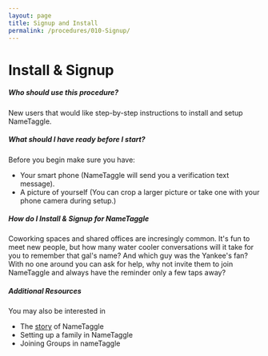 ```yaml
---
layout: page
title: Signup and Install
permalink: /procedures/010-Signup/
---
```


<h1 class="perm-marker">Install & Signup</h1>

##### Who should use this procedure?
New users that would like step-by-step instructions to install and setup NameTaggle.

##### What should I have ready before I start?
Before you begin make sure you have:
<ul class="release-bullets">
<li> Your smart phone (NameTaggle will send you a verification text message).</li>
<li> A picture of yourself (You can crop a larger picture or take one with your phone camera during setup.)</li>
</ul>

##### How do I Install & Signup for NameTaggle
Coworking spaces and shared offices are incresingly common. It's fun to meet new people, but how many water cooler conversations will it take for you to remember that gal's name? And which guy was the Yankee's fan? With no one around you can ask for help, why not invite them to join NameTaggle and always have the reminder only a few taps away?

##### Additional Resources
You may also be interested in
<ul class="release-bullets">
<li>The <a class="white-text" href="/about/">story</a> of NameTaggle</li>
<li>Setting up a family in NameTaggle</li>
<li>Joining Groups in nameTaggle</li>
</ul>
